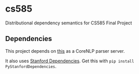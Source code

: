# cs585
Distributional dependency semantics for CS585 Final Project

## Dependencies 

This project depends on [this](https://github.com/dasmith/stanford-corenlp-python) as a CoreNLP parser server.

It also uses [Stanford Dependencies](https://github.com/dmcc/PyStanfordDependencies).
Get this with `pip install PyStanfordDependencies`.